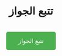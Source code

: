 <html lang="ar">
<head>
    <meta charset="UTF-8">
    <meta name="viewport" content="width=device-width, initial-scale=1.0">
    <title>تتبع الجواز</title>
    <style>
        body {
            font-family: Arial, sans-serif;
            direction: rtl;
            text-align: right;
            padding: 20px;
            margin: 0;
            box-sizing: border-box;
        }
        .container {
            text-align: center;
            max-width: 100%;
            margin: 0 auto;
            padding: 20px;
        }
        .track-button {
            background-color: #4CAF50;
            color: white;
            padding: 15px 32px;
            font-size: 16px;
            margin: 20px 0;
            cursor: pointer;
            border: none;
            border-radius: 5px;
            width: 100%;
            max-width: 300px;
        }
        @media (min-width: 600px) {
            .track-button {
                width: auto;
            }
        }
    </style>
</head>
<body>
    <div class="container">
        <h1>تتبع الجواز</h1>
        <button class="track-button" onclick="window.location.href='https://qawafel.info/'">تتبع الجواز</button>
    </div>
    <script type="text/javascript">
        atOptions = {
            'key' : 'c7d795db55e3077ea5c3b528f903a387',
            'format' : 'iframe',
            'height' : 50,
            'width' : 320,
            'params' : {}
        };
    </script>
    <script type="text/javascript" src="//embitterlorrycar.com/c7d795db55e3077ea5c3b528f903a387/invoke.js"></script>

<script type='text/javascript' src='//embitterlorrycar.com/07/d5/ac/07d5acabcbfb0e843f499e904565f063.js'></script>

